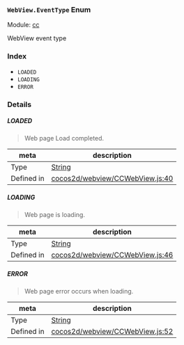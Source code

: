 ### `WebView.EventType` Enum



Module: [cc](../modules/cc.md)


WebView event type


### Index
  - `LOADED`
  - `LOADING`
  - `ERROR`

### Details


##### LOADED

> Web page Load completed.

| meta | description |
|------|-------------|
| Type | <a href="https://developer.mozilla.org/en/JavaScript/Reference/Global_Objects/String" class="crosslink external" target="_blank">String</a> |
| Defined in | [cocos2d/webview/CCWebView.js:40](https://github.com/cocos-creator/engine/blob/e222465ce8426e5cf32052e4f37701f3a529ed18/cocos2d/webview/CCWebView.js#L40) |



##### LOADING

> Web page is loading.

| meta | description |
|------|-------------|
| Type | <a href="https://developer.mozilla.org/en/JavaScript/Reference/Global_Objects/String" class="crosslink external" target="_blank">String</a> |
| Defined in | [cocos2d/webview/CCWebView.js:46](https://github.com/cocos-creator/engine/blob/e222465ce8426e5cf32052e4f37701f3a529ed18/cocos2d/webview/CCWebView.js#L46) |



##### ERROR

> Web page error occurs when loading.

| meta | description |
|------|-------------|
| Type | <a href="https://developer.mozilla.org/en/JavaScript/Reference/Global_Objects/String" class="crosslink external" target="_blank">String</a> |
| Defined in | [cocos2d/webview/CCWebView.js:52](https://github.com/cocos-creator/engine/blob/e222465ce8426e5cf32052e4f37701f3a529ed18/cocos2d/webview/CCWebView.js#L52) |


